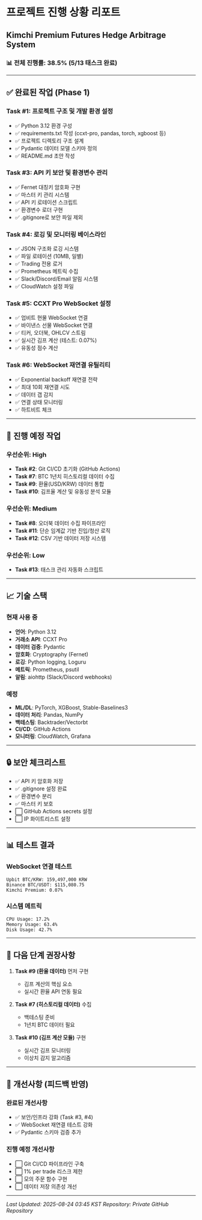 # 프로젝트 진행 상황 리포트

## Kimchi Premium Futures Hedge Arbitrage System

### 📊 전체 진행률: 38.5% (5/13 태스크 완료)

---

## ✅ 완료된 작업 (Phase 1)

### Task #1: 프로젝트 구조 및 개발 환경 설정
- ✅ Python 3.12 환경 구성
- ✅ requirements.txt 작성 (ccxt-pro, pandas, torch, xgboost 등)
- ✅ 프로젝트 디렉토리 구조 설계
- ✅ Pydantic 데이터 모델 스키마 정의
- ✅ README.md 초안 작성

### Task #3: API 키 보안 및 환경변수 관리
- ✅ Fernet 대칭키 암호화 구현
- ✅ 마스터 키 관리 시스템
- ✅ API 키 로테이션 스크립트
- ✅ 환경변수 로더 구현
- ✅ .gitignore로 보안 파일 제외

### Task #4: 로깅 및 모니터링 베이스라인
- ✅ JSON 구조화 로깅 시스템
- ✅ 파일 로테이션 (10MB, 일별)
- ✅ Trading 전용 로거
- ✅ Prometheus 메트릭 수집
- ✅ Slack/Discord/Email 알림 시스템
- ✅ CloudWatch 설정 파일

### Task #5: CCXT Pro WebSocket 설정
- ✅ 업비트 현물 WebSocket 연결
- ✅ 바이낸스 선물 WebSocket 연결
- ✅ 티커, 오더북, OHLCV 스트림
- ✅ 실시간 김프 계산 (테스트: 0.07%)
- ✅ 유동성 점수 계산

### Task #6: WebSocket 재연결 유틸리티
- ✅ Exponential backoff 재연결 전략
- ✅ 최대 10회 재연결 시도
- ✅ 데이터 갭 감지
- ✅ 연결 상태 모니터링
- ✅ 하트비트 체크

---

## 🚧 진행 예정 작업

### 우선순위: High
- **Task #2**: Git CI/CD 초기화 (GitHub Actions)
- **Task #7**: BTC 1년치 히스토리컬 데이터 수집
- **Task #9**: 환율(USD/KRW) 데이터 통합
- **Task #10**: 김프율 계산 및 유동성 분석 모듈

### 우선순위: Medium
- **Task #8**: 오더북 데이터 수집 파이프라인
- **Task #11**: 단순 임계값 기반 진입/청산 로직
- **Task #12**: CSV 기반 데이터 저장 시스템

### 우선순위: Low
- **Task #13**: 태스크 관리 자동화 스크립트

---

## 📈 기술 스택

### 현재 사용 중
- **언어**: Python 3.12
- **거래소 API**: CCXT Pro
- **데이터 검증**: Pydantic
- **암호화**: Cryptography (Fernet)
- **로깅**: Python logging, Loguru
- **메트릭**: Prometheus, psutil
- **알림**: aiohttp (Slack/Discord webhooks)

### 예정
- **ML/DL**: PyTorch, XGBoost, Stable-Baselines3
- **데이터 처리**: Pandas, NumPy
- **백테스팅**: Backtrader/Vectorbt
- **CI/CD**: GitHub Actions
- **모니터링**: CloudWatch, Grafana

---

## 🔒 보안 체크리스트

- ✅ API 키 암호화 저장
- ✅ .gitignore 설정 완료
- ✅ 환경변수 분리
- ✅ 마스터 키 보호
- ⬜ GitHub Actions secrets 설정
- ⬜ IP 화이트리스트 설정

---

## 📊 테스트 결과

### WebSocket 연결 테스트
```
Upbit BTC/KRW: 159,497,000 KRW
Binance BTC/USDT: $115,080.75
Kimchi Premium: 0.07%
```

### 시스템 메트릭
```
CPU Usage: 17.2%
Memory Usage: 63.4%
Disk Usage: 42.7%
```

---

## 🎯 다음 단계 권장사항

1. **Task #9 (환율 데이터)** 먼저 구현
   - 김프 계산의 핵심 요소
   - 실시간 환율 API 연동 필요

2. **Task #7 (히스토리컬 데이터)** 수집
   - 백테스팅 준비
   - 1년치 BTC 데이터 필요

3. **Task #10 (김프 계산 모듈)** 구현
   - 실시간 김프 모니터링
   - 이상치 감지 알고리즘

---

## 📝 개선사항 (피드백 반영)

### 완료된 개선사항
- ✅ 보안/인프라 강화 (Task #3, #4)
- ✅ WebSocket 재연결 테스트 강화
- ✅ Pydantic 스키마 검증 추가

### 진행 예정 개선사항
- ⬜ Git CI/CD 파이프라인 구축
- ⬜ 1% per trade 리스크 제한
- ⬜ 모의 주문 함수 구현
- ⬜ 데이터 저장 의존성 개선

---

*Last Updated: 2025-08-24 03:45 KST*
*Repository: Private GitHub Repository*